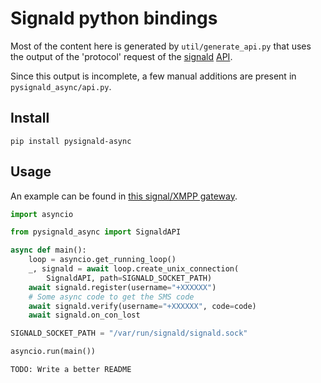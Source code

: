 # Signald python bindings

Most of the content here is generated by `util/generate_api.py` that uses
the output of the 'protocol' request of the [signald](https://gitlab.com/signald/signald) [API](https://docs.signald.org/).

Since this output is incomplete, a few manual additions are present in `pysignald_async/api.py`.

## Install

`pip install pysignald-async`

## Usage

An example can be found in [this signal/XMPP gateway](https://gitlab.com/nicocool84/spectrum2_signald/-/blob/master/spectrum2_signald/signald.py).


```py
import asyncio

from pysignald_async import SignaldAPI

async def main():
    loop = asyncio.get_running_loop()
    _, signald = await loop.create_unix_connection(
        SignaldAPI, path=SIGNALD_SOCKET_PATH)
    await signald.register(username="+XXXXXX")
    # Some async code to get the SMS code
    await signald.verify(username="+XXXXXX", code=code)
    await signald.on_con_lost

SIGNALD_SOCKET_PATH = "/var/run/signald/signald.sock"

asyncio.run(main())

```

`TODO: Write a better README`
